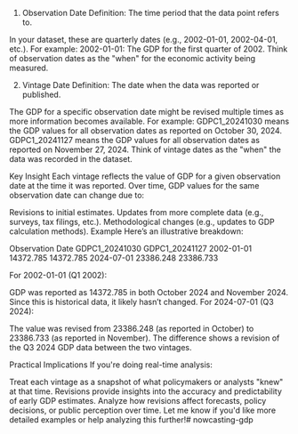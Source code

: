 1. Observation Date
Definition: The time period that the data point refers to.

In your dataset, these are quarterly dates (e.g., 2002-01-01, 2002-04-01, etc.).
For example:
2002-01-01: The GDP for the first quarter of 2002.
Think of observation dates as the "when" for the economic activity being measured.

2. Vintage Date
Definition: The date when the data was reported or published.

The GDP for a specific observation date might be revised multiple times as more information becomes available.
For example:
GDPC1_20241030 means the GDP values for all observation dates as reported on October 30, 2024.
GDPC1_20241127 means the GDP values for all observation dates as reported on November 27, 2024.
Think of vintage dates as the "when" the data was recorded in the dataset.

Key Insight
Each vintage reflects the value of GDP for a given observation date at the time it was reported. Over time, GDP values for the same observation date can change due to:

Revisions to initial estimates.
Updates from more complete data (e.g., surveys, tax filings, etc.).
Methodological changes (e.g., updates to GDP calculation methods).
Example
Here’s an illustrative breakdown:

Observation Date	GDPC1_20241030	GDPC1_20241127
2002-01-01	            14372.785	14372.785
2024-07-01	            23386.248	23386.733

For 2002-01-01 (Q1 2002):

GDP was reported as 14372.785 in both October 2024 and November 2024.
Since this is historical data, it likely hasn’t changed.
For 2024-07-01 (Q3 2024):

The value was revised from 23386.248 (as reported in October) to 23386.733 (as reported in November).
The difference shows a revision of the Q3 2024 GDP data between the two vintages.

Practical Implications
If you're doing real-time analysis:

Treat each vintage as a snapshot of what policymakers or analysts "knew" at that time.
Revisions provide insights into the accuracy and predictability of early GDP estimates.
Analyze how revisions affect forecasts, policy decisions, or public perception over time.
Let me know if you'd like more detailed examples or help analyzing this further!# nowcasting-gdp
